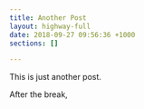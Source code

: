 ```yaml
---
title: Another Post
layout: highway-full
date: 2018-09-27 09:56:36 +1000
sections: []

---
```

This is just another post.

<!--break-->

After the break,